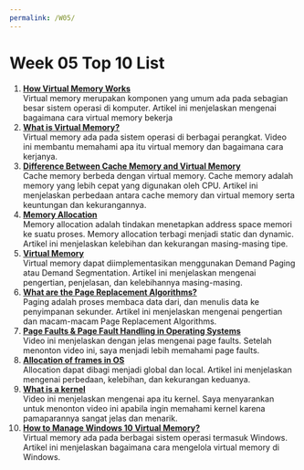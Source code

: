 ```yaml
---
permalink: /W05/
---
```


# Week 05 Top 10 List
1. [**How Virtual Memory Works**](https://computer.howstuffworks.com/virtual-memory.htm)<br>
Virtual memory merupakan komponen yang umum ada pada sebagian besar sistem operasi di komputer. Artikel ini menjelaskan mengenai bagaimana cara virtual memory bekerja
2. [**What is Virtual Memory?**](https://www.youtube.com/watch?v=2quKyPnUShQ)<br>
Virtual memory ada pada sistem operasi di berbagai perangkat. Video ini membantu memahami apa itu virtual memory dan bagaimana cara kerjanya. 
3. [**Difference Between Cache Memory and Virtual Memory**](https://www.javatpoint.com/cache-memory-vs-virtual-memory)<br>
Cache memory berbeda dengan virtual memory. Cache memory adalah memory yang lebih cepat yang digunakan oleh CPU. Artikel ini menjelaskan perbedaan antara cache memory dan virtual memory serta keuntungan dan kekurangannya.
4. [**Memory Allocation**](https://binaryterms.com/static-and-dynamic-memory-allocation.html)<br>
Memory allocation adalah tindakan menetapkan address space memori ke suatu proses. Memory allocation terbagi menjadi static dan dynamic. Artikel ini menjelaskan kelebihan dan kekurangan masing-masing tipe.
5. [**Virtual Memory**](https://www.geeksforgeeks.org/virtual-memory-in-operating-system/)<br>
Virtual memory dapat diimplementasikan menggunakan Demand Paging atau Demand Segmentation. Artikel ini menjelaskan mengenai pengertian, penjelasan, dan kelebihannya masing-masing.
6. [**What are the Page Replacement Algorithms?**](https://afteracademy.com/blog/what-are-the-page-replacement-algorithms)<br>
Paging adalah proses membaca data dari, dan menulis data ke penyimpanan sekunder. Artikel ini menjelaskan mengenai pengertian dan macam-macam Page Replacement Algorithms.
7. [**Page Faults & Page Fault Handling in Operating Systems**](https://www.youtube.com/watch?v=Nif2TZ5Cohw)<br>
Video ini menjelaskan dengan jelas mengenai page faults. Setelah menonton video ini, saya menjadi lebih memahami page faults.
8. [**Allocation of frames in OS**](https://www.geeksforgeeks.org/operating-system-allocation-frames/)<br>
Allocation dapat dibagi menjadi global dan local. Artikel ini menjelaskan mengenai perbedaan, kelebihan, dan kekurangan keduanya.
9. [**What is a kernel**](https://www.youtube.com/watch?v=mycVSMyShk8)<br>
Video ini menjelaskan mengenai apa itu kernel. Saya menyarankan untuk menonton video ini apabila ingin memahami kernel karena pamaparannya sangat jelas dan menarik.
10. [**How to Manage  Windows 10 Virtual Memory?**](https://www.geeksinphoenix.com/blog/post/2016/05/10/how-to-manage-windows-10-virtual-memory.aspx/)<br>
Virtual memory ada pada berbagai sistem operasi termasuk Windows. Artikel ini menjelaskan bagaimana cara mengelola virtual memory di Windows.
